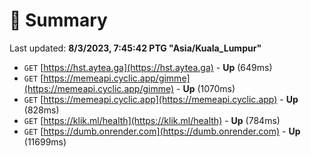 # 📖 Summary
Last updated: **8/3/2023, 7:45:42 PTG "Asia/Kuala_Lumpur"**

- `GET` [https://hst.aytea.ga](https://hst.aytea.ga) - **Up** (649ms)
- `GET` [https://memeapi.cyclic.app/gimme](https://memeapi.cyclic.app/gimme) - **Up** (1070ms)
- `GET` [https://memeapi.cyclic.app](https://memeapi.cyclic.app) - **Up** (828ms)
- `GET` [https://klik.ml/health](https://klik.ml/health) - **Up** (784ms)
- `GET` [https://dumb.onrender.com](https://dumb.onrender.com) - **Up** (11699ms)
